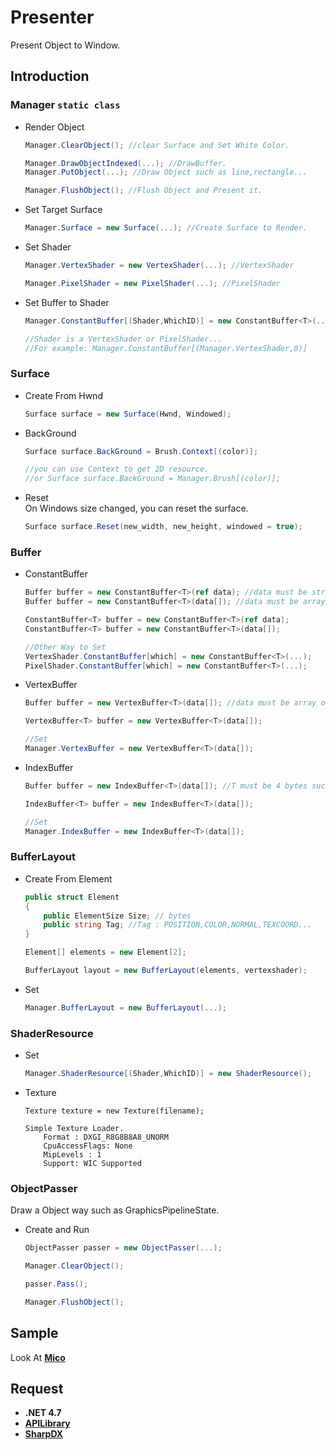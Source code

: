# Presenter

Present Object to Window.

## Introduction

### Manager `static class`

- Render Object
    ```C#
    Manager.ClearObject(); //clear Surface and Set White Color.

    Manager.DrawObjectIndexed(...); //DrawBuffer.
    Manager.PutObject(...); //Draw Object such as line,rectangle...
    
    Manager.FlushObject(); //Flush Object and Present it.
    ```
- Set Target Surface
    ```C#
    Manager.Surface = new Surface(...); //Create Surface to Render.
    ```
- Set Shader
    ```C#
    Manager.VertexShader = new VertexShader(...); //VertexShader

    Manager.PixelShader = new PixelShader(...); //PixelShader
    ```
- Set Buffer to Shader
    ```C#
    Manager.ConstantBuffer[(Shader,WhichID)] = new ConstantBuffer<T>(...);

    //Shader is a VertexShader or PixelShader...
    //For example: Manager.ConstantBuffer[(Manager.VertexShader,0)]
    ```

### Surface 

- Create From Hwnd
    ```C#
    Surface surface = new Surface(Hwnd, Windowed);
    ```
- BackGround 
    ```C#
    Surface surface.BackGround = Brush.Context[(color)];

    //you can use Context to get 2D resource.
    //or Surface surface.BackGround = Manager.Brush[(color)];
    ```
- Reset  
    On Windows size changed, you can reset the surface.
    ```C#
    Surface surface.Reset(new_width, new_height, windowed = true);
    ```

### Buffer

- ConstantBuffer
    ```C#
    Buffer buffer = new ConstantBuffer<T>(ref data); //data must be struct
    Buffer buffer = new ConstantBuffer<T>(data[]); //data must be array of struct

    ConstantBuffer<T> buffer = new ConstantBuffer<T>(ref data);
    ConstantBuffer<T> buffer = new ConstantBuffer<T>(data[]);

    //Other Way to Set
    VertexShader.ConstantBuffer[which] = new ConstantBuffer<T>(...);
    PixelShader.ConstantBuffer[which] = new ConstantBuffer<T>(...);
    ```
- VertexBuffer
    ```C#
    Buffer buffer = new VertexBuffer<T>(data[]); //data must be array of struct

    VertexBuffer<T> buffer = new VertexBuffer<T>(data[]);

    //Set
    Manager.VertexBuffer = new VertexBuffer<T>(data[]);
    ```
- IndexBuffer
    ```C#
    Buffer buffer = new IndexBuffer<T>(data[]); //T must be 4 bytes such as uint,int...

    IndexBuffer<T> buffer = new IndexBuffer<T>(data[]);

    //Set 
    Manager.IndexBuffer = new IndexBuffer<T>(data[]);
    ```
### BufferLayout

- Create From Element
    ```C#
    public struct Element
    {
        public ElementSize Size; // bytes
        public string Tag; //Tag : POSITION,COLOR,NORMAL,TEXCOORD...
    }

    Element[] elements = new Element[2];

    BufferLayout layout = new BufferLayout(elements, vertexshader);
    ```

- Set 
    ```C#
    Manager.BufferLayout = new BufferLayout(...);
    ```

### ShaderResource

- Set 
    ```C#
    Manager.ShaderResource[(Shader,WhichID)] = new ShaderResource();
    ```
- Texture
    ```
    Texture texture = new Texture(filename);

    Simple Texture Loader.
        Format : DXGI_R8G8B8A8_UNORM
        CpuAccessFlags: None
        MipLevels : 1
        Support: WIC Supported
    ```

### ObjectPasser

Draw a Object way such as GraphicsPipelineState.

- Create and Run
    ```C#
    ObjectPasser passer = new ObjectPasser(...);

    Manager.ClearObject();

    passer.Pass();

    Manager.FlushObject();
    ```

## Sample

Look At [**Mico**](https://github.com/LinkClinton/Mico/tree/master/Sample)

## Request

- **.NET 4.7**
- [**APILibrary**](https://github.com/LinkClinton/APILibrary)
- [**SharpDX**](https://github.com/sharpdx/SharpDX)